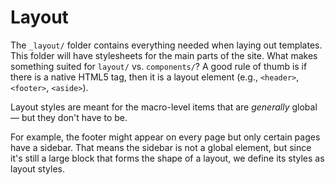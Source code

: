 # Layout

The `_layout/` folder contains everything needed when laying out templates. This folder will have stylesheets for the main parts of the site. What makes something suited for `layout/` vs. `components/`? A good rule of thumb is if there is a native HTML5 tag, then it is a layout element (e.g., `<header>`, `<footer>`, `<aside>`).

Layout styles are meant for the macro-level items that are _generally_ global — but they don't have to be.

For example, the footer might appear on every page but only certain pages have a sidebar. That means the sidebar is not a global element, but since it's still a large block that forms the shape of a layout, we define its styles as layout styles.
